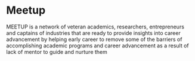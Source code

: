 # Meetup

MEETUP is a network of veteran academics, researchers, entrepreneurs and captains of industries that are ready to provide insights into career advancement by helping early career to remove some of the barriers of accomplishing academic programs and career advancement as a result of lack of mentor to guide and nurture them
